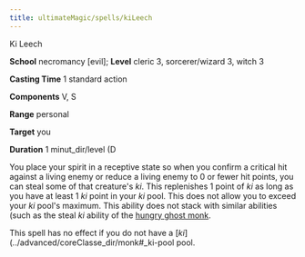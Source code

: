```yaml
---
title: ultimateMagic/spells/kiLeech
---
```

Ki Leech

**School** necromancy [evil]; **Level** cleric 3, sorcerer/wizard 3, witch 3

**Casting Time** 1 standard action

**Components** V, S

**Range** personal

**Target** you

**Duration** 1 minut_dir/level (D

You place your spirit in a receptive state so when you confirm a critical hit against a living enemy or reduce a living enemy to 0 or fewer hit points, you can steal some of that creature's _ki_. This replenishes 1 point of _ki_ as long as you have at least 1 _ki_ point in your _ki_ pool. This does not allow you to exceed your _ki_ pool's maximum. This ability does not stack with similar abilities (such as the steal _ki_ ability of the [hungry ghost monk](advanced/coreClasse_dir/monk#_hungry-ghost-monk).

This spell has no effect if you do not have a [_ki_](../advanced/coreClasse_dir/monk#_ki-pool pool.

